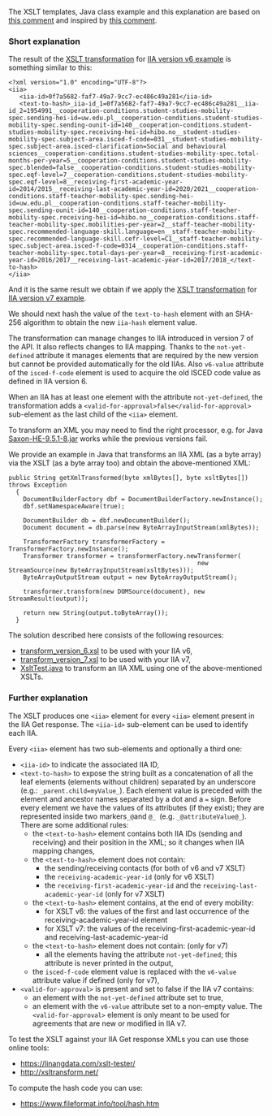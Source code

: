The XSLT templates, Java class example and this explanation are based on
[this comment](https://github.com/erasmus-without-paper/ewp-specs-api-iias/issues/109#issuecomment-1593875245)
and inspired by [this comment](https://github.com/erasmus-without-paper/ewp-specs-api-iias/issues/109#issuecomment-1569982153).

### Short explanation

The result of the [XSLT transformation](transform_version_6.xsl) for
[IIA version v6 example](https://raw.githubusercontent.com/erasmus-without-paper/ewp-specs-api-iias/stable-v7/resources/xsltKit/get-response-v6.xml)
is something similar to this:

```
<?xml version="1.0" encoding="UTF-8"?>
<iia>
   <iia-id>0f7a5682-faf7-49a7-9cc7-ec486c49a281</iia-id>
   <text-to-hash>_iia-id_1=0f7a5682-faf7-49a7-9cc7-ec486c49a281__iia-id_2=1954991__cooperation-conditions.student-studies-mobility-spec.sending-hei-id=uw.edu.pl__cooperation-conditions.student-studies-mobility-spec.sending-ounit-id=140__cooperation-conditions.student-studies-mobility-spec.receiving-hei-id=hibo.no__student-studies-mobility-spec.subject-area.isced-f-code=031__student-studies-mobility-spec.subject-area.isced-clarification=Social and behavioural sciences__cooperation-conditions.student-studies-mobility-spec.total-months-per-year=5__cooperation-conditions.student-studies-mobility-spec.blended=false__cooperation-conditions.student-studies-mobility-spec.eqf-level=7__cooperation-conditions.student-studies-mobility-spec.eqf-level=8__receiving-first-academic-year-id=2014/2015__receiving-last-academic-year-id=2020/2021__cooperation-conditions.staff-teacher-mobility-spec.sending-hei-id=uw.edu.pl__cooperation-conditions.staff-teacher-mobility-spec.sending-ounit-id=140__cooperation-conditions.staff-teacher-mobility-spec.receiving-hei-id=hibo.no__cooperation-conditions.staff-teacher-mobility-spec.mobilities-per-year=2__staff-teacher-mobility-spec.recommended-language-skill.language=en__staff-teacher-mobility-spec.recommended-language-skill.cefr-level=C1__staff-teacher-mobility-spec.subject-area.isced-f-code=0314__cooperation-conditions.staff-teacher-mobility-spec.total-days-per-year=8__receiving-first-academic-year-id=2016/2017__receiving-last-academic-year-id=2017/2018_</text-to-hash>
</iia>
```

And it is the same result we obtain if we apply the [XSLT transformation](transform_version_7.xsl) for
[IIA version v7 example](https://raw.githubusercontent.com/erasmus-without-paper/ewp-specs-api-iias/stable-v7/resources/xsltKit/get-response-v7.xml).

We should next hash the value of the `text-to-hash` element with an SHA-256 algorithm to obtain the new `iia-hash` element value.

The transformation can manage changes to IIA introduced in version 7 of the API. It also reflects changes to IIA mapping.
Thanks to the `not-yet-defined` attribute it manages elements that are required by the new version but cannot be provided automatically for the old IIAs.
Also `v6-value` attribute of the `isced-f-code` element is used to acquire the old ISCED code value as defined in IIA version 6. 

When an IIA has at least one element with the attribute `not-yet-defined`,
the transformation adds a `<valid-for-approval>false</valid-for-approval>` sub-element as the last child of the `<iia>` element.

To transform an XML you may need to find the right processor,
e.g. for Java [Saxon-HE-9.5.1-8.jar](http://www.java2s.com/example/jar/s/download-saxonhe9518jar-file.html) works while the previous versions fail.

We provide an example in Java that transforms an IIA XML (as a byte array) via the XSLT (as a byte array too) and obtain the above-mentioned XML:

```
public String getXmlTransformed(byte xmlBytes[], byte xsltBytes[]) throws Exception
  {
    DocumentBuilderFactory dbf = DocumentBuilderFactory.newInstance();
    dbf.setNamespaceAware(true);
      
    DocumentBuilder db = dbf.newDocumentBuilder();
    Document document = db.parse(new ByteArrayInputStream(xmlBytes)); 
    
    TransformerFactory transformerFactory = TransformerFactory.newInstance();
    Transformer transformer = transformerFactory.newTransformer(
                                                    new StreamSource(new ByteArrayInputStream(xsltBytes)));
    ByteArrayOutputStream output = new ByteArrayOutputStream();
     
    transformer.transform(new DOMSource(document), new StreamResult(output));
     
    return new String(output.toByteArray());
  } 
```

The solution described here consists of the following resources:
- [transform_version_6.xsl](transform_version_6.xsl) to be used with your IIA v6,
- [transform_version_7.xsl](transform_version_7.xsl) to be used with your IIA v7,
- [XsltTest.java](XsltTest.java) to transform an IIA XML using one of the above-mentioned XSLTs.


### Further explanation


The XSLT produces one `<iia>` element for every `<iia>` element present in the IIA Get response.
The `<iia-id>` sub-element can be used to identify each IIA.

Every `<iia>` element has two sub-elements and optionally a third one:
 - `<iia-id>` to indicate the associated IIA ID,
 - `<text-to-hash>` to expose the string built as a concatenation of all the leaf elements (elements without children)
   separated by an underscore (e.g.: `_parent.child=myValue_`).
   Each element value is preceded with the element and ancestor names separated by a dot and a `=` sign.
   Before every element we have the values of its attributes (if they exist);
   they are represented inside two markers` _@ `and `@_ `(e.g. `_@attributeValue@_`). There are some additional rules:
   - the `<text-to-hash>` element contains both IIA IDs (sending and receiving) and their position in the XML; so it changes when IIA mapping changes,
   - the `<text-to-hash>` element does not contain:
     - the sending/receiving contacts (for both of v6 and v7 XSLT)
     - the `receiving-academic-year-id` (only for v6 XSLT)
     - the `receiving-first-academic-year-id` and the `receiving-last-academic-year-id` (only for v7 XSLT)
   - the `<text-to-hash>` element contains, at the end of every mobility:
     - for XSLT v6: the values of the first and last occurrence of the receiving-academic-year-id element
     - for XSLT v7: the values of the receiving-first-academic-year-id and receiving-last-academic-year-id
   - the `<text-to-hash>` element does not contain: (only for v7)
     - all the elements having the attribute `not-yet-defined`; this attribute is never printed in the output,
   - the `isced-f-code` element value is replaced with the `v6-value` attribute value if defined (only for v7),
 - `<valid-for-approval>` is present and set to false if the IIA v7 contains:
   - an element with the `not-yet-defined` attribute set to true,
   - an element with the `v6-value` attribute set to a non-empty value.
The `<valid-for-approval>` element is only meant to be used for agreements that are new or modified in IIA v7.

To test the XSLT against your IIA Get response XMLs you can use those online tools:
 - https://linangdata.com/xslt-tester/
 - http://xsltransform.net/

To compute the hash code you can use:
 - https://www.fileformat.info/tool/hash.htm